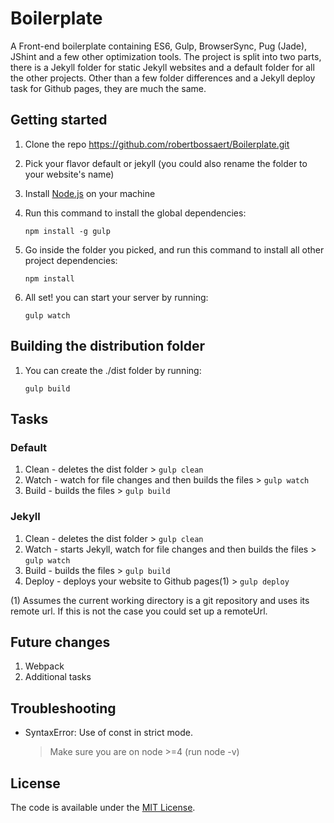 # Boilerplate

A Front-end boilerplate containing ES6, Gulp, BrowserSync, Pug (Jade), JShint and a few other optimization tools.
The project is split into two parts, there is a Jekyll folder for static Jekyll websites and a default folder for all the other projects.
Other than a few folder differences and a Jekyll deploy task for Github pages, they are much the same.

## Getting started

1. Clone the repo https://github.com/robertbossaert/Boilerplate.git
2. Pick your flavor default or jekyll (you could also rename the folder to your website's name)
2. Install [Node.js](http://nodejs.org/) on your machine
3. Run this command to install the global dependencies:
    
    ```
    npm install -g gulp
    ```
4. Go inside the folder you picked, and run this command to install all other project dependencies:
    
    ```
    npm install
    ```
5. All set! you can start your server by running:
    
    ```
    gulp watch
    ```

## Building the distribution folder

1. You can create the ./dist folder by running:
    
    ```
    gulp build
    ```

## Tasks

### Default
1. Clean - deletes the dist folder > ```gulp clean```
2. Watch - watch for file changes and then builds the files > ```gulp watch```
3. Build - builds the files > ```gulp build```

### Jekyll
1. Clean - deletes the dist folder > ```gulp clean```
2. Watch - starts Jekyll, watch for file changes and then builds the files > ```gulp watch```
3. Build - builds the files > ```gulp build```
4. Deploy - deploys your website to Github pages(1) > ```gulp deploy```

(1) Assumes the current working directory is a git repository and uses its remote url. If this is not the case you could set up a remoteUrl.

## Future changes

1. Webpack
2. Additional tasks

## Troubleshooting

* SyntaxError: Use of const in strict mode.
    
    > Make sure you are on node >=4 (run node -v)

## License
The code is available under the [MIT License](/LICENSE).
